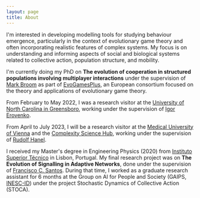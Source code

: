 ```yaml
---
layout: page
title: About
---
```


I'm interested in developing modelling tools for studying behaviour emergence, particularly in the context of evolutionary game theory and often incorporating realistic features of complex systems. My focus is on understanding and informing aspects of social and biological systems related to collective action, population structure, and mobility. 

I'm currently doing my PhD on **The evolution of cooperation in structured populations involving multiplayer interactions** under the supervision of [Mark Broom](http://www.staff.city.ac.uk/mark.broom/index.html) as part of [EvoGamesPlus](https://evogamesplus.eu), an European consortium focused on the theory and applications of evolutionary game theory.
  
From February to May 2022, I was a research visitor at the [University of North Carolina in Greensboro](https://www.uncg.edu), working under the supervision of [Igor Erovenko](https://sites.google.com/uncg.edu/igor/). 

  
From April to July 2023, I will be a research visitor at the [Medical University of Vienna](https://www.meduniwien.ac.at/web/en/) and the [Complexity Science Hub](https://www.csh.ac.at), working under the supervision of [Rudolf Hanel](https://www.csh.ac.at/researcher/rudolf-hanel/).


I received my Master's degree in Engineering Physics (2020) from [Instituto Superior Técnico](https://tecnico.ulisboa.pt/en/) in Lisbon, Portugal. My final research project was on **The Evolution of Signalling in Adaptive Networks**, done under the supervision of [Francisco C. Santos](http://web.ist.utl.pt/franciscocsantos/index.html). During that time, I worked as a graduate research assistant for 6 months at the Group on AI for People and Society (GAIPS, [INESC-ID](https://www.inesc-id.pt)) under the project Stochastic Dynamics of Collective Action (STOCA).
